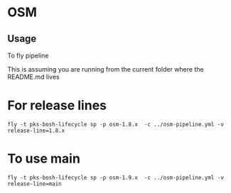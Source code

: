 # OSM

## Usage
To fly pipeline 
 
This is assuming you are running from the current folder where the README.md lives
# For release lines 
`fly -t pks-bosh-lifecycle sp -p osm-1.8.x  -c ../osm-pipeline.yml -v release-line=1.8.x`

# To use main
`fly -t pks-bosh-lifecycle sp -p osm-1.9.x  -c ../osm-pipeline.yml -v release-line=main`


